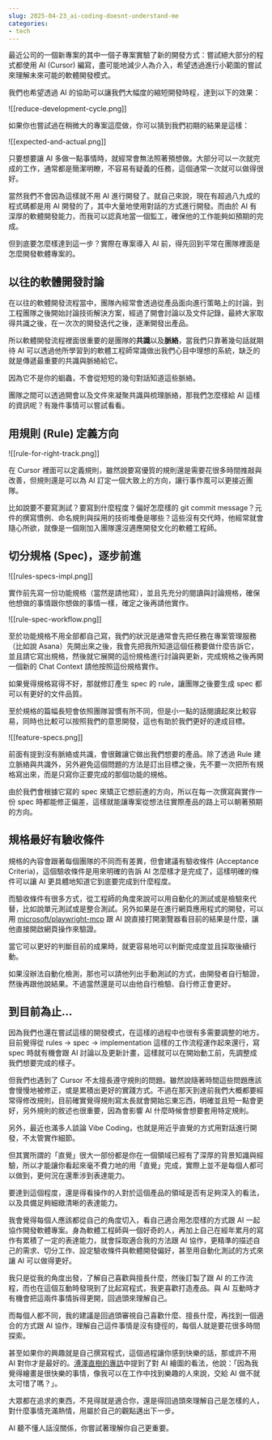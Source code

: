 ```yaml
---
slug: 2025-04-23_ai-coding-doesnt-understand-me
categories:
- tech
---
```


最近公司的一個新專案的其中一個子專案實驗了新的開發方式：嘗試絕大部分的程式都使用 AI (Cursor) 編寫，盡可能地減少人為介入，希望透過進行小範圍的嘗試來理解未來可能的軟體開發模式。

我們也希望透過 AI 的協助可以讓我們大幅度的縮短開發時程，達到以下的效果：

![[reduce-development-cycle.png]]

如果你也嘗試過在稍微大的專案這麼做，你可以猜到我們初期的結果是這樣：

![[expected-and-actual.png]]

只要想要讓 AI 多做一點事情時，就經常會無法照著預想做。大部分可以一次就完成的工作，通常都是簡潔明瞭，不容易有疑義的任務，這個通常一次就可以做得很好。

當然我們不會因為這樣就不用 AI 進行開發了。就自己來說，現在有超過八九成的程式碼都是用 AI 開發的了，其中大量地使用對話的方式進行開發。而由於 AI 有深厚的軟體開發能力，而我可以認真地當一個監工，確保他的工作能夠如預期的完成。

但到底要怎麼樣達到這一步？實際在專案導入 AI 前，得先回到平常在團隊裡面是怎麼開發軟體專案的。

## 以往的軟體開發討論

在以往的軟體開發流程當中，團隊內經常會透過從產品面向進行策略上的討論，到工程團隊之後開始討論技術解決方案，經過了開會討論以及文件記錄，最終大家取得共識之後，在一次次的開發迭代之後，逐漸開發出產品。

所以軟體開發流程裡面很重要的是團隊的**共識**以及**脈絡**，當我們只靠著幾句話就期待 AI 可以透過他所學習到的軟體工程師常識做出我們心目中理想的系統，缺乏的就是傳遞最重要的共識與脈絡給它。

因為它不是你的蛔蟲，不會從短短的幾句對話知道這些脈絡。

團隊之間可以透過開會以及文件來凝聚共識與梳理脈絡，那我們怎麼樣給 AI 這樣的資訊呢？有幾件事情可以嘗試看看。
## 用規則 (Rule) 定義方向
![[rule-for-right-track.png]]

在 Cursor 裡面可以定義規則，雖然說要寫優質的規則還是需要花很多時間推敲與改善，但規則還是可以為 AI 訂定一個大致上的方向，讓行事作風可以更接近團隊。

比如說要不要寫測試？要寫到什麼程度？偏好怎麼樣的 git commit message？元件的撰寫慣例、命名規則與採用的技術堆疊是哪些？這些沒有交代時，他經常就會隨心所欲，就像是一個剛加入團隊還沒適應開發文化的軟體工程師。

## 切分規格 (Spec)，逐步前進
![[rules-specs-impl.png]]

實作前先寫一份功能規格（當然是請他寫），並且先充分的閱讀與討論規格，確保他想做的事情跟你想做的事情一樣，確定之後再請他實作。

![[rule-spec-workflow.png]]

至於功能規格不用全部都自己寫，我們的狀況是通常會先把任務在專案管理服務（比如說 Asana）先開出來之後，我會先把我所知道這個任務要做什麼告訴它，並且請它寫出規格，然後就它展開的這份規格進行討論與更新，完成規格之後再開一個新的 Chat Context 請他按照這份規格實作。

如果覺得規格寫得不好，那就修訂產生 spec 的 rule，讓團隊之後要生成 spec 都可以有更好的文件品質。

至於規格的篇幅長短會依照團隊習慣有所不同，但是小一點的話閱讀起來比較容易，同時也比較可以按照我們的意思開發，這也有助於我們更好的達成目標。

![[feature-specs.png]]

前面有提到沒有脈絡或共識，會很難讓它做出我們想要的產品。除了透過 Rule 建立脈絡與共識外，另外避免這個問題的方法是訂出目標之後，先不要一次把所有規格寫出來，而是只寫你正要完成的那個功能的規格。

由於我們會根據它寫的 spec 來矯正它想前進的方向，所以在每一次撰寫與實作一份 spec 時都能修正偏差，這樣就能讓專案從想法往實際產品的路上可以朝著預期的方向。

## 規格最好有驗收條件
規格的內容會跟著每個團隊的不同而有差異，但會建議有驗收條件 (Acceptance Criteria)，這個驗收條件是用來明確的告訴 AI 怎麼樣才是完成了，這樣明確的條件可以讓 AI 更具體地知道它到底要完成到什麼程度。

而驗收條件有很多方式，從工程師的角度來說可以用自動化的測試或是檢驗來代替，比如說單元測試或是整合測試。另外如果是在進行網頁應用程式的開發，可以用 [microsoft/playwright-mcp](https://github.com/microsoft/playwright-mcp) 跟 AI 說直接打開瀏覽器看目前的結果是什麼，讓他直接開啟網頁操作來驗證。

當它可以更好的判斷目前的成果時，就更容易地可以判斷完成度並且採取後續行動。

如果沒辦法自動化檢測，那也可以請他列出手動測試的方式，由開發者自行驗證，然後再跟他說結果。不過當然還是可以由他自行檢驗、自行修正會更好。

## 到目前為止…
因為我們也還在嘗試這樣的開發模式，在這樣的過程中也很有多需要調整的地方。目前覺得從 rules -> spec -> implementation 這樣的工作流程運作起來還行，寫 spec 時就有機會跟 AI 討論以及更新計畫，這樣就可以在開始動工前，先調整成我們想要完成的樣子。

但我們也遇到了 Cursor 不太擅長遵守規則的問題。雖然說隨著時間這些問題應該會慢慢地被修正，或是累積出更好的實踐方式。不過在那天到達前我們大概都要經常得修改規則，目前確實覺得規則寫太長就會開始忘東忘西，明確並且短一點會更好，另外規則的敘述也很重要，因為會影響 AI 什麼時候會想要套用特定規則。

另外，最近也滿多人談論 Vibe Coding，也就是用近乎直覺的方式用對話進行開發，不太管實作細節。

但其實所謂的「直覺」很大一部份都是你在一個領域已經有了深厚的背景知識與經驗，所以才能讓你看起來毫不費力地的用「直覺」完成，實際上並不是每個人都可以做到，更何況在還牽涉到表達能力。

要達到這個程度，還是得看操作的人對於這個產品的領域是否有足夠深入的看法，以及具備足夠細緻清晰的表達能力。

我會覺得每個人應該都從自己的角度切入，看自己適合用怎麼樣的方式跟 AI 一起協作開發軟體專案。身為軟體工程師與一個好奇的人，再加上自己在經年累月的寫作有累積了一定的表達能力，就會採取適合我的方法跟 AI 協作，更精準的描述自己的需求、切分工作、設定驗收條件與軟體開發偏好，甚至用自動化測試的方式來讓 AI 可以做得更好。

我只是從我的角度出發，了解自己喜歡與擅長什麼，然後訂製了跟 AI 的工作流程，而也在這個互動時發現到了比起寫程式，我更喜歡打造產品。與 AI 互動時才有機會把這兩件事情拆得更開，回過頭來理解自己。

而每個人都不同，我的建議是回過頭審視自己喜歡什麼、擅長什麼，再找到一個適合的方式跟 AI 協作，理解自己這件事情是沒有捷徑的，每個人就是要花很多時間探索。

甚至如果你的興趣就是自己撰寫程式，這個過程讓你感到快樂的話，那或許不用 AI 對你才是最好的。[溥澤直樹的專訪](https://www.youtube.com/watch?v=pVr3sEeus6E&t=1245s)中提到了對 AI 繪圖的看法，他說：「因為我覺得繪畫是很快樂的事情，像我可以在工作中找到樂趣的人來說，交給 AI 做不就太可惜了嗎？」。

大眾都在追求的東西，不見得就是適合你，還是得回過頭來理解自己是怎樣的人，對什麼事情充滿熱情，用屬於自己的觀點邁出下一步。

AI 聽不懂人話沒關係，你嘗試著理解你自己更重要。

